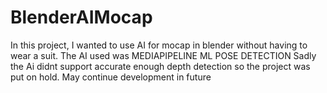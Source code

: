 # BlenderAIMocap

In this project, I wanted to use AI for mocap in blender without having to wear a suit. The AI used was MEDIAPIPELINE ML POSE DETECTION
Sadly the Ai didnt support accurate enough depth detection so the project was put on hold. May continue development in future
